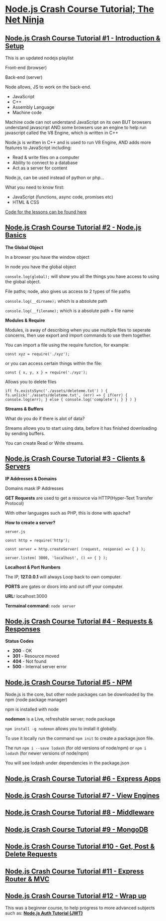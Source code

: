# [Node.js Crash Course Tutorial; The Net Ninja](https://www.youtube.com/playlist?list=PL4cUxeGkcC9jsz4LDYc6kv3ymONOKxwBU)

## [Node.js Crash Course Tutorial #1 - Introduction & Setup](https://www.youtube.com/watch?v=zb3Qk8SG5Ms&list=PL4cUxeGkcC9jsz4LDYc6kv3ymONOKxwBU&index=1)

This is an updated nodejs playlist

Front-end (browser)

Back-end (server)

Node allows, JS to work on the back-end.

- JavaScript
- C++
- Assembly Language
- Machine code

Machine code can not understand JavaScript on its own BUT browsers understand javascript AND some browsers use an engine to help run javascript called the V8 Engine, which is written in C++

Node.js is written in C++ and is used to run V8 Engine, AND adds more features to JavaScript including:

- Read & write files on a computer
- Ability to connect to a database
- Act as a server for content

Node.js, can be used instead of python or php...

What you need to know first:

- JavaScript (functions, async code, promises etc)
- HTML & CSS

[Code for the lessons can be found here](https://github.com/iamshaunjp/node-crash-course)

## [Node.js Crash Course Tutorial #2 - Node.js Basics](https://www.youtube.com/watch?v=OIBIXYLJjsI&list=PL4cUxeGkcC9jsz4LDYc6kv3ymONOKxwBU&index=2)

**The Global Object**

In a browser you have the window object

In node you have the global object

`console.log(global);` will show you all the things you have access to using the global object.

File paths; node, also gives us access to 2 types of file paths

`console.log(__dirname);` which is a absolute path

`console.log(__filename);` which is a absolute path + file name

**Modules & Require**

Modules, is away of describing when you use multiple files to seperate concerns, then use export and import commands to use them together.
<!-- Not sure if I like this description? -->

You can import a file using the require function, for example:

`const xyz = require('./xyz');`

or you can access certain things within the file:

`const { x, y, x } = require('./xyz');`


<!--

**The file system**

`const fs = require('fs');`

Allows you to read files

`fs.readFile('./file.txt', (err, data) => { if(err) { console.log(err); } else { console.log(data.toString()); } } );`

Allows you to write files

`fs.writeFile('./file.txt', 'hello, world', () => { console.log('complete'); } );`

Allows you to create directories

`if( !fs.existsSync('./assets') ) { fs.mkdir('./assets', (err) => { if(err) { console.log(err); } else { console.log('complete'); } } ); } else { fs.rmdir('./assets', (err) => { if(err) { console.log(err); } else { console.log('complete'); } } ); }`

<!-- How to do multiple line code blocks in markdown -->

Allows you to delete files

`if( fs.existsSync('./assets/deleteme.txt') ) { fs.unlick('./assets/deleteme.txt', (err) => { if(err) { console.log(err); } else { console.log('complete'); } } ) }`

**Streams & Buffers**

What do you do if there is alot of data?

Streams allows you to start using data, before it has finished downloading by sending buffers.

You can create Read or Write streams.

## [Node.js Crash Course Tutorial #3 - Clients & Servers](https://www.youtube.com/watch?v=-HPZ1leCV8k&list=PL4cUxeGkcC9jsz4LDYc6kv3ymONOKxwBU&index=3)

**IP Addresses & Domains**

Domains mask IP Addresses

**GET Requests** are used to get a resource via HTTP(Hyper-Text Transfer Protocol)

With other languages such as PHP, this is done with apache?

**How to create a server?**

`server.js`

`const http = require('http');`

`const server = http.createServer( (request, response) => { } );`

`server.listen( 3000, 'localhost', () => { } );`

**Localhost & Port Numbers**

The IP, **127.0.0.1** will always Loop back to own computer.

**PORTS** are gates or doors into and out off your computer.

**URL:** localhost:3000

**Termainal command:** `node server`

## [Node.js Crash Course Tutorial #4 - Requests & Responses](https://www.youtube.com/watch?v=DQD00NAUPNk&list=PL4cUxeGkcC9jsz4LDYc6kv3ymONOKxwBU&index=4)

**Status Codes**

- **200** - OK
- **301** - Resource moved
- **404** - Not found
- **500** - Internal server error

## [Node.js Crash Course Tutorial #5 - NPM](https://www.youtube.com/watch?v=bdHE2wHT-gQ&list=PL4cUxeGkcC9jsz4LDYc6kv3ymONOKxwBU&index=5)

Node.js is the core, but other node packages can be downloaded by the npm (node package manager)

npm is installed with node

**nodemon** is a Live, refreshable server; node package

`npm install -g nodemon` allows you to install it globally.

To use it locally run the command `npm init` to create a package.json file.

The run `npm i --save lodash` (for old versions of node/npm) or `npm i lodash` (for newer versions of node/npm)

You will see lodash under dependencies in the package.json

## [Node.js Crash Course Tutorial #6 - Express Apps](https://www.youtube.com/watch?v=Lr9WUkeYSA8&list=PL4cUxeGkcC9jsz4LDYc6kv3ymONOKxwBU&index=6)

<!--

Saves you time

https://www.npmjs.com/package/express

npm install express

app.js

const express = require('express');

const app = express ();

app.listen(3000);

app.get('/', (request, response) => {
	// response.send('<h1>Hello World</h1>');
	response.sendFile('./views/index.html', { root: __dirname });
	// file // location
})

app.get('/about', (request, response) => {
	// response.send('<h1>About Hello World</h1>');
	response.sendFile('./views/about.html', { root: __dirname });
	// file // location
})


app.get('/about-us', (request, response) => {
	response.redirect('/about');
})


// 404 / middleware
// must be at the bottom of the application
// AS this runs regardless of page
app.use((request, response) => {
	response.status(404).sendFile('./views/404.html', { root: __dirname });
})

-->


## [Node.js Crash Course Tutorial #7 - View Engines](https://www.youtube.com/watch?v=yXEesONd_54&list=PL4cUxeGkcC9jsz4LDYc6kv3ymONOKxwBU&index=7)

<!--

Static, or dynamic data.

Different view engines

- express handlebars
- pug
- ejs ***


npm install ejs

app.js

const express = require('express');

const app = express ();

// register view engine
app.set('view engine', 'ejs');

// will look in a views folder by defauly but can be changes
app.set('views', 'myviews');

// files end with ejs extention index.ejs


app.get('/', (request, response) => {
	const blogs = [
	{title: 'title', snippet: 'snippet'}
	]
	response.render('index', {
		title: 'home',
		blogs: blogs
	});
})

app.get('/about', (request, response) => {
	response.render('about', {
		title: 'about'
	});
})

app.get('/blogs/create', (request, response) => {
	response.render('create', {
		title: 'create'
	});
})

app.use((request, response) => {
	response.status(404).render('404', {
		title: '404'
	});
})

// passing data to views

ejs tags

<% const name = 'mario'; %>
<p><%= name %></p> escapes specail charactors. 

<p><%= title %></p> // pass it from the app.js


<% if(blogs.length > 0) { %>

<% blogs.forEach(blog => {  %>

<h3><%= blog.title %></h3>
<p><%= blog.snippet %></p>

<% }) %>

<% } esle { %>

 <p>No blogs to display</p>

<% } %>

Partials

header.ejs

index.ejs

<%- include('./partials/header.ejs') %> // to use html

Adding css

-->

## [Node.js Crash Course Tutorial #8 - Middleware](https://www.youtube.com/watch?v=_GJKAs7A0_4&list=PL4cUxeGkcC9jsz4LDYc6kv3ymONOKxwBU&index=8)

<!--

What is Middleware?

code which runs on the server between getting a request and sending a response.

.use
.get

examples

log details,
authentication
parse data
return 404 pages

custom middleware

app.use((request, response, next) => {
	console.log("middleware #2");
	console.log(request.hostname);
	console.log(request.path);
	console.log(request.method);
	next();
});

app.use((request, response, next) => {
	console.log("middleware #1");
	next();
});


3rd-party Middleware

https://www.npmjs.com/package/morgan

npm install morgan

const morgan = require('morgan');

app.use(morgan('dev'));

https://www.npmjs.com/package/helmet

// middleware & static files
app.use(express.static('public')); // don't need to add public to the url of the link

-->

## [Node.js Crash Course Tutorial #9 - MongoDB](https://www.youtube.com/watch?v=bxsemcrY4gQ&list=PL4cUxeGkcC9jsz4LDYc6kv3ymONOKxwBU&index=9)

<!--

Database

SQL

tables, rows, columns

NoSQL

collections, documents

mongoDB is a NoSQL database

collections are sort off like tables.
documents are sort off like records. stored similar to JSON..


MongoDB Atlas

Local or cloud based

build cluster

collections

add my own data

database access

add new database user


connect to application,


app.js

const dbURI = '';

Mongoose

ODM library - Object Document Mapping library

Schema & Models

defines the structure of a type of data / document

npm install mongoose

const mongoose - require('mongoose');

mongoos.connect(dbURI, {userNewUrlParser: true, userUnifiedTopology: true }).then((result,) => {
console.log('');
}).catch((err) => {
console.log('');
})

models/blog.js

const mongoose - require('mongoose');
const Schema = mongoos.Schema;

const blogSchema = new Schema({
title: {
type: String
required: true
},
snippet: {
type: String
required: true
},
body: {
type: String
required: true
}, {timestamps: true});

const Blog = mongoose.model('Blog', blogSchema);

module.exports = Blog;


getting and saving data

app.js

const Blog = require('./models/blog');

app.get('/add-blog', (req, res) => {
const blog = new Blog({
title: '',
snippet: '',
body: ''
})

blog.save().then((result) => {
res.send(result) // displayed on page
}).catch((err) => {
console.log(err);
})
})

app.get('/all-blogs', (req, res) => {
	Blog.find().then((result) => {
	res.send(result) // displayed on page
}).catch((err) => {
console.log(err);
})
})

	Blog.findById()

	Blog.find().sort()

outputting

app.get('/blogs', (req, res) => {

Blog.find().then((result) => {


res.render('index', { title: 'All Blogs', blogs: result})


}).catch((err) => {
console.log(err);
})

})

-->

## [Node.js Crash Course Tutorial #10 - Get, Post & Delete Requests](https://www.youtube.com/watch?v=VVGgacjzc2Y&list=PL4cUxeGkcC9jsz4LDYc6kv3ymONOKxwBU&index=10)

<!--

Request Types

GET requests to get a resource

route parameters

localhost:3000/blogs/:id

something which could change.



app.get('/blog/:id', (req, res) => {

const id = req.params.id;
console.log(id);
Blog.findById(id)
.then((result) => {

res.render('details', {blog: result, title: 'blog details' });

}).catch((err) => {
console.log(err);
})



})






POST requests to create new data

<form action="/blogs" method="POST">
<input type="text" name="title"> // needs name

app.js

app.use(express.urlencoded({ extended: true }));


ap.post('./blogs', (req, res) => {

console.log(req.body);
const blog = new Blog(req.body);

blog.save().then((result) => {
res.redirect('/blogs');
}).catch((err) => {
console.log(err);
})

})

DELETE requests to delete data

<a class="delete" data-doc="<%= blog._id %>">delete</a>

<script>


const trashcan = document.querySelect('a.delete');
trashcan.addEventListern('click', (e) => {
const endpoint = `/blogs/${trashcan.dataset.doc}`;

fetch(endpoit, {
method: 'DELETE'
}).then((response) => {

}).catch((err) => {

console.log(err);
})

})


</script>

app.js

app.delete('/blogs/:id', (req, res) => {

const id = req.params.id;



Blog.findByIdAnd Delete(Id).then((result) => {
res.json({ redirect: '/blogs' })
}).catch((err) => {
console.log(err);
})

})


PUT requests to update data


LOST???

-->

## [Node.js Crash Course Tutorial #11 - Express Router & MVC]( https://www.youtube.com/watch?v=zW_tZR0Ir3Q&list=PL4cUxeGkcC9jsz4LDYc6kv3ymONOKxwBU&index=11)

<!--

Split routes,

routes/blogroutes.js

const express = require('express');

const router = express.router();

router.get('/blogs', (req, res) => {

})


module.exports = router;

app.js

const blogRoutes - require('./routes/blogroutes.js');


app.use(blogRoutes);


MVC Basics

Model, View, Controllers

structuring our code & files


keeps code more modular, reusable & easier to read

controllers.
the middle between model, view

controller functions

// blog_index, blog_details, blog_create_get, blog_create_post, blog_delete

LOST?

-->

## [Node.js Crash Course Tutorial #12 - Wrap up](https://www.youtube.com/watch?v=nYAyhRAV87A&list=PL4cUxeGkcC9jsz4LDYc6kv3ymONOKxwBU&index=12)

This was a beginner course, to help progress to more advanced subjects such as: **[Node.js Auth Tutorial (JWT)](https://www.youtube.com/playlist?list=PL4cUxeGkcC9iqqESP8335DA5cRFp8loyp)**
